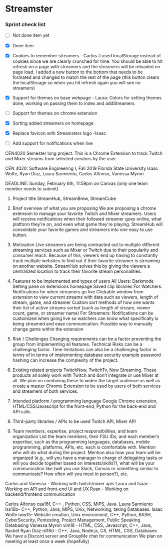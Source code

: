 # Streamster  
### Sprint check list    
- [ ] Not done item yet  
- [x] Done item    
- [x] Cookies to remember streamers  - Carlos :I used localStorage instead of cookies since we are clearly crunched for time. You should be able to hit refresh on a page with streamers and the streamers will be reloaded on page load. I added a new button to the bottom that needs to be formated and changed to match the rest of the page (this button clears the localStroage so when you hit refresh again you will see no streamers)
- [x] Support for themes on base webpage - Laura: Colors for setting themes done, working on passing them to index and addStreamers
- [ ] Support for themes on chrome extension   
- [x] Sorting added streamers on homepage  
- [x] Replace favicon with Streamsters logo -Isaac  
- [ ] Add support for notifications when live  


CEN4020 Semester long project. This is a Chrome Extension to track Twitch and Mixer streams from selected creators by the user.

CEN 4020: Software Engineering I, Fall 2019
Florida State University
Isaac Wolfe, Ryan Diaz, Laura Sarmiento, Carlos Alfonso, Vanessa Myron

DEADLINE: Sunday, February 6th, 11:59pm on Canvas (only one team member needs to submit)
1.   Project title
StreamHub, StreamBrew, StreamCube
2.  Brief overview of what you are proposing
We are proposing a chrome extension to manage your favorite Twitch and Mixer streamers. Users will receive notifications when their followed streamer goes online, what platform they’re on, and even what game they're playing. StreamHub will consolidate your favorite games and streamers into one easy to use button.

3. Motivation
Live streamers are being contracted out to multiple different streaming services such as Mixer or Twitch due to their popularity and consumer reach.  Because of this, viewers end up having to constantly track multiple websites to find out if their favorite streamer is streaming on another website. StreamHub solves this by giving the viewers a centralized location to track their favorite stream personalities.
 
4. Features to be implemented and types of users
All Users: 
Darkmode 
Setting pane on extensions homepage
Saved clip libraries 
For Watchers:
Notifications for when streamers go live 
Clickable window from extension to view current streams with data such as viewers, length of stream, game, and streamer
Custom sort methods of how one wants their list of active streams sorted (such as length of stream, viewer count, game, or streamer name)
For Streamers:
Notifications can be customized when going live so watchers can know what specifically is being streamed and ease communication.
Possible way to manually change game within the extension 
 
5. Risk / Challenges
Changing requirements can be a factor preventing the group from implementing all features.
Technical Risks can be a challenging factor.
Time limitations can also be a challenging factor in terms of 
In terms of implementing database security example password hashing can increase the complexity of the project.

6. Existing related projects
TwitchNow, TwitchTv, Now Streaming. These products all solely work with Twitch and don’t integrate or use Mixer at all. We plan on combining these to widen the target audience as well as create a master Chrome Extension to be used by users of both services and streamers of both services.

7. Intended platform / programming language
Google Chrome extension, HTML/CSS/Javascript for the front-end, Python for the back-end and API calls.
 
8. Third-party libraries / APIs to be used
Twitch API, Mixer API
 
9. Team members, expertise, project responsibilities, and team organization
List the team members, their FSU IDs, and each member’s expertise, such as the programming languages, databases, mobile programming, platforms, APIs, etc. each is comfortable with. Mention who will do what during the project. Mention also how your team will be organized (e.g., will you have a manager in charge of delegating tasks or will you decide together based on interests/skills?), what will be your communication like (will you use Slack, Canvas or something similar to communicate? How often will you meet in person?), etc.

Carlos and Vanessa - Working with twitch/mixer apis
Laura and Isaac - Working on API and front-end UI and UX
Ryan - Working on backend/frontend communication


 Carlos Alfonso caa16f, C++ , Python, CSS, MIPS, Java.
Laura Sarmiento lss16b- C++, Python, Java, MIPS, Unix, Networking, taking Databases.
Isaac Wolfe iww15- Website creation, Unix environment, C++, Python, BASH, CyberSecurity, Pentesting, Project Management, Public Speaking. Databasing
Vanessa Myron vim18 - HTML, CSS, Javascript, C++, Java, Racket
Ryan Diaz rd18d - C++, Java, Node.js, C#, HTML, CSS, Databases
We have a Discord server and GroupMe chat for communication
We plan on meeting at least once a week (hopefully)
